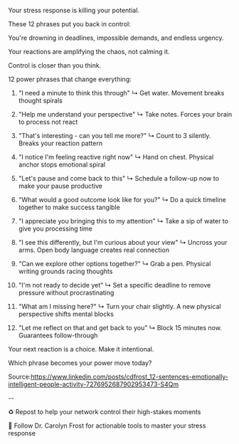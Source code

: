 Your stress response is killing your potential. 

These 12 phrases put you back in control: 

You're drowning in deadlines, impossible demands, and endless urgency. 

Your reactions are amplifying the chaos, not calming it. 

Control is closer than you think. 

12 power phrases that change everything: 

1. "I need a minute to think this through" 
↳ Get water. Movement breaks thought spirals 

2. "Help me understand your perspective" 
↳ Take notes. Forces your brain to process not react 

3. "That's interesting - can you tell me more?" 
↳ Count to 3 silently. Breaks your reaction pattern 

4. "I notice I'm feeling reactive right now" 
↳ Hand on chest. Physical anchor stops emotional spiral 

5. "Let's pause and come back to this" 
↳ Schedule a follow-up now to make your pause productive 

6. "What would a good outcome look like for you?" 
↳ Do a quick timeline together to make success tangible 

7. "I appreciate you bringing this to my attention" 
↳ Take a sip of water to give you processing time 

8. "I see this differently, but I'm curious about your view" 
↳ Uncross your arms. Open body language creates real connection 

9. "Can we explore other options together?" 
↳ Grab a pen. Physical writing grounds racing thoughts 

10. "I'm not ready to decide yet" 
↳ Set a specific deadline to remove pressure without procrastinating 

11. "What am I missing here?" 
↳ Turn your chair slightly. A new physical perspective shifts mental blocks 

12. "Let me reflect on that and get back to you" 
↳ Block 15 minutes now. Guarantees follow-through 

Your next reaction is a choice. 
Make it intentional. 

Which phrase becomes your power move today? 

Source:https://www.linkedin.com/posts/cdfrost_12-sentences-emotionally-intelligent-people-activity-7276952687902953473-S4Qm

-- 

♻️ Repost to help your network control their high-stakes moments 

🔔 Follow Dr. Carolyn Frost for actionable tools to master your stress response
